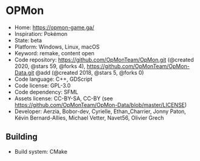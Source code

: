 # OPMon

- Home: https://opmon-game.ga/
- Inspiration: Pokémon
- State: beta
- Platform: Windows, Linux, macOS
- Keyword: remake, content open
- Code repository: https://github.com/OpMonTeam/OpMon.git (@created 2020, @stars 59, @forks 4), https://github.com/OpMonTeam/OpMon-Data.git @add (@created 2018, @stars 5, @forks 0)
- Code language: C++, GDScript
- Code license: GPL-3.0
- Code dependency: SFML
- Assets license: CC-BY-SA, CC-BY (see https://github.com/OpMonTeam/OpMon-Data/blob/master/LICENSE)
- Developer: Aerzia, Bobor-dev, Cyrielle, Ethan_Charrier, Jonny Paton, Kévin Bernard-Allies, Michael Vetter, Navet56, Olivier Grech

## Building

- Build system: CMake
